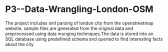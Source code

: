 # P3--Data-Wrangling-London-OSM
The project includes xml parsing of london city from the openstreetmap website, sample files are generated from the original data and preprocessed
using data munging techniques.The data is stored into an SQL database using predefined schema and queried to find interesting facts about the city
